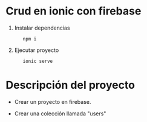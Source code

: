 # Crud en ionic con firebase

1. Instalar dependencias
   ```
      npm i
   ```
2. Ejecutar proyecto
   ```
      ionic serve
   ```

# Descripción del proyecto
- Crear un proyecto en firebase.

- Crear una colección llamada "users"
